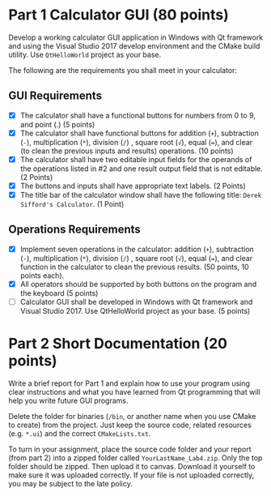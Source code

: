# Part 1 Calculator GUI (80 points)

Develop a working calculator GUI application in Windows with Qt framework and
using the Visual Studio 2017 develop environment and the CMake build utility.
Use `QtHelloWorld` project as your base.

The following are the requirements you shall meet in your calculator:

## GUI Requirements

-   [x] The calculator shall have a functional buttons for numbers from 0 to 9,
        and point (.) (5 points)
-   [x] The calculator shall have functional buttons for addition (`+`),
        subtraction (`-`), multiplication (`*`), division (`/`) , square root
        (`√`), equal (`=`), and clear (to clean the previous inputs and results)
        operations. (10 points)
-   [x] The calculator shall have two editable input fields for the operands of
        the operations listed in #2 and one result output field that is not
        editable. (2 Points)
-   [x] The buttons and inputs shall have appropriate text labels. (2 Points)
-   [x] The title bar of the calculator window shall have the following title:
        `Derek Sifford's Calculator`. (1 Point)

## Operations Requirements

-   [x] Implement seven operations in the calculator: addition (`+`),
        subtraction (`-`), multiplication (`*`), division (`/`) , square root
        (`√`), equal (`=`), and clear function in the calculator to clean the
        previous results. (50 points, 10 points each).
-   [x] All operators should be supported by both buttons on the program and the
        keyboard (5 points)
-   [ ] Calculator GUI shall be developed in Windows with Qt framework and
        Visual Studio 2017. Use QtHelloWorld project as your base. (5 points)

# Part 2 Short Documentation (20 points)

Write a brief report for Part 1 and explain how to use your program using clear
instructions and what you have learned from Qt programming that will help you
write future GUI programs.

Delete the folder for binaries (`/bin`, or another name when you use CMake to
create) from the project. Just keep the source code, related resources (e.g.
`*.ui`) and the correct `CMakeLists.txt`.

To turn in your assignment, place the source code folder and your report (from
part 2) into a zipped folder called `YourLastName_Lab4.zip`. Only the top folder
should be zipped. Then upload it to canvas. Download it yourself to make sure it
was uploaded correctly. If your file is not uploaded correctly, you may be
subject to the late policy.
